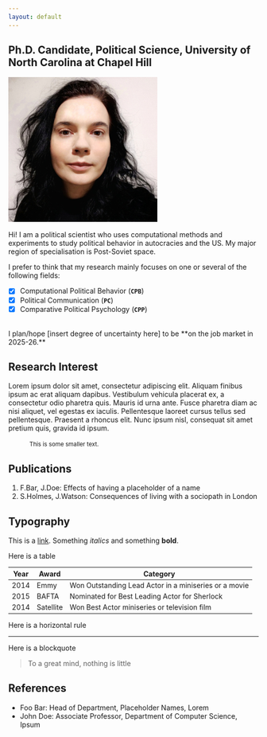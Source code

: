 ```yaml
---
layout: default
---
```


## Ph.D. Candidate, Political Science, University of North Carolina at Chapel Hill

<img class="profile-picture" src="sherlock.jpg">

Hi! I am a political scientist who uses computational methods and experiments to study political behavior in autocracies and the US. My major region of specialisation is Post-Soviet space.

I prefer to think that my research mainly focuses on one or several of the following fields:

- [x] Computational Political Behavior (**``CPB``**)
- [x]  Political Communication (**``PC``**)
- [x] Comparative Political Psychology (**``CPP``**) 

<br/>
I plan/hope [insert degree of uncertainty here] to be **on the job market in 2025-26.**


## Research Interest

Lorem ipsum dolor sit amet, consectetur adipiscing elit. Aliquam finibus ipsum ac erat aliquam dapibus. Vestibulum vehicula placerat ex, a consectetur odio pharetra quis. Mauris id urna ante. Fusce pharetra diam ac nisi aliquet, vel egestas ex iaculis. Pellentesque laoreet cursus tellus sed pellentesque. Praesent a rhoncus elit. Nunc ipsum nisl, consequat sit amet pretium quis, gravida id ipsum.

<small> &nbsp;&nbsp;&nbsp;&nbsp;&nbsp;&nbsp;&nbsp;&nbsp;&nbsp;&nbsp;&nbsp;&nbsp; This is some smaller text.</small>
       
## Publications

1. F.Bar, J.Doe: Effects of having a placeholder of a name
2. S.Holmes, J.Watson: Consequences of living with a sociopath in London

## Typography

This is a [link](http://google.com). Something *italics* and something **bold**.

Here is a table

Year | Award | Category
-----|-------|--------
2014 | Emmy  | Won Outstanding Lead Actor in a miniseries or a movie
2015 | BAFTA | Nominated for Best Leading Actor for Sherlock
2014 | Satellite | Won Best Actor miniseries or television film

Here is a horizontal rule

---

Here is a blockquote

> To a great mind, nothing is little

## References

* Foo Bar: Head of Department, Placeholder Names, Lorem
* John Doe: Associate Professor, Department of Computer Science, Ipsum
